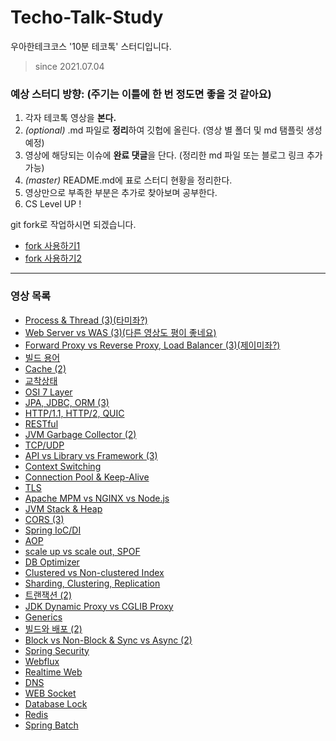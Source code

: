 # Techo-Talk-Study
우아한테크코스 '10분 테코톡' 스터디입니다.

> since 2021.07.04

### 예상 스터디 방향: (주기는 이틀에 한 번 정도면 좋을 것 같아요)
1. 각자 테코톡 영상을 **본다.**
2. _(optional)_ .md 파일로 **정리**하여 깃헙에 올린다. (영상 별 폴더 및 md 탬플릿 생성 예정)
3. 영상에 해당되는 이슈에 **완료 댓글**을 단다. (정리한 md 파일 또는 블로그 링크 추가 가능)
4. _(master)_ README.md에 표로 스터디 현황을 정리한다.
5. 영상만으로 부족한 부분은 추가로 찾아보며 공부한다.
6. CS Level UP !

git fork로 작업하시면 되겠습니다.
- [fork 사용하기1](https://data-make.tistory.com/228)
- [fork 사용하기2](https://engineering-skcc.github.io/github%20pages/github-pages-fork-1/)

---

### 영상 목록
- [Process & Thread (3)(타미좌?)](https://youtu.be/1grtWKqTn50)
- [Web Server vs WAS (3)(다른 영상도 평이 좋네요)](https://youtu.be/NyhbNtOq0Bc)
- [Forward Proxy vs Reverse Proxy, Load Balancer (3)(제이미좌?)](https://youtu.be/YxwYhenZ3BE)
- [빌드 용어](https://youtu.be/JgRCaVwkPE8)
- [Cache (2)](https://youtu.be/c33ojJ7kE7M)
- [교착상태](https://youtu.be/FXzBRD3CPlQ)
- [OSI 7 Layer](https://youtu.be/1pfTxp25MA8)
- [JPA, JDBC, ORM (3)](https://youtu.be/mezbxKGu68Y)
- [HTTP/1.1, HTTP/2, QUIC](https://youtu.be/xcrjamphIp4)
- [RESTful](https://youtu.be/xY7cpMuWh4w)
- [JVM Garbage Collector (2)](https://youtu.be/vZRmCbl871I)
- [TCP/UDP](https://youtu.be/ikDVGYp5dhg)
- [API vs Library vs Framework (3)](https://youtu.be/_j4u4ftWwhQ)
- [Context Switching](https://youtu.be/-4HKhwlH3FQ)
- [Connection Pool & Keep-Alive](https://youtu.be/MBgEhSUOlXo)
- [TLS](https://youtu.be/EPcQqkqqouk)
- [Apache MPM vs NGINX vs Node.js](https://youtu.be/QeBqwwbsBbM)
- [JVM Stack & Heap](https://youtu.be/UzaGOXKVhwU)
- [CORS (3)](https://youtu.be/-2TgkKYmJt4)
- [Spring IoC/DI](https://youtu.be/_OI9mKuFb7c)
- [AOP](https://youtu.be/Hm0w_9ngDpM)
- [scale up vs scale out, SPOF](https://youtu.be/6wPr2jgdDxM)
- [DB Optimizer](https://youtu.be/dP0MIgyrqlo)
- [Clustered vs Non-clustered Index](https://youtu.be/js4y5VDknfA)
- [Sharding, Clustering, Replication](https://youtu.be/y42TXZKFfqQ)
- [트랜잭션 (2)](https://youtu.be/e9PC0sroCzc)
- [JDK Dynamic Proxy vs CGLIB Proxy](https://youtu.be/RHxTV7qFV7M)
- [Generics](https://youtu.be/n28M8iryFPw)
- [빌드와 배포 (2)](https://youtu.be/zeDh2mMd_fc)
- [Block vs Non-Block & Sync vs Async (2)](https://youtu.be/oEIoqGd-Sns)
- [Spring Security](https://youtu.be/aEk-7RjBKwQ)
- [Webflux](https://youtu.be/4x1QRyMIjGU)
- [Realtime Web](https://youtu.be/mHMR03kaBHw)
- [DNS](https://youtu.be/5rBzHoR4F2A)
- [WEB Socket](https://youtu.be/MPQHvwPxDUw)
- [Database Lock](https://youtu.be/w6sFR3ZM64c)
- [Redis](https://youtu.be/Gimv7hroM8A)
- [Spring Batch](https://youtu.be/1xJU8HfBREY)

